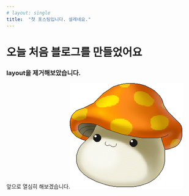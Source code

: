 ```yaml
---
# layout: single
title:  "첫 포스팅입니다. 설레네요."
---
```

# 오늘 처음 블로그를 만들었어요
### layout을 제거해보았습니다.
앞으로 열심히 해보겠습니다.![mushroom](../images/2023-06-05-first/mushroom.gif)
